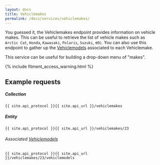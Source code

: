 ```yaml
---
layout: docs
title: Vehiclemakes
permalink: /docs/services/vehiclemakes/
---
```


[var_Vehiclemodels]: /docs/services/vehiclemodels

You guessed it, the Vehiclemakes endpoint provides information on vehicle makes. This can be useful to retrieve the list of vehicle makes such as `Arctic Cat`, `Honda`, 
`Kawasaki`, `Polaris`, `Suzuki`, etc. You can also use this endpoint to gather up the [Vehiclemodels][var_Vehiclemodels] associated to each Vehiclemake.

This service can be useful for building a drop-down menu of "makes".

{% include fitment_access_warning.html %}

## Example requests

##### Collection

```
{{ site.api_protocol }}{{ site.api_url }}/vehiclemakes
```

##### Entity

```
{{ site.api_protocol }}{{ site.api_url }}/vehiclemakes/23
```

###### Associated [Vehiclemodels][var_Vehiclemodels]

```
{{ site.api_protocol }}{{ site.api_url }}/vehiclemakes/23/vehiclemodels
```
